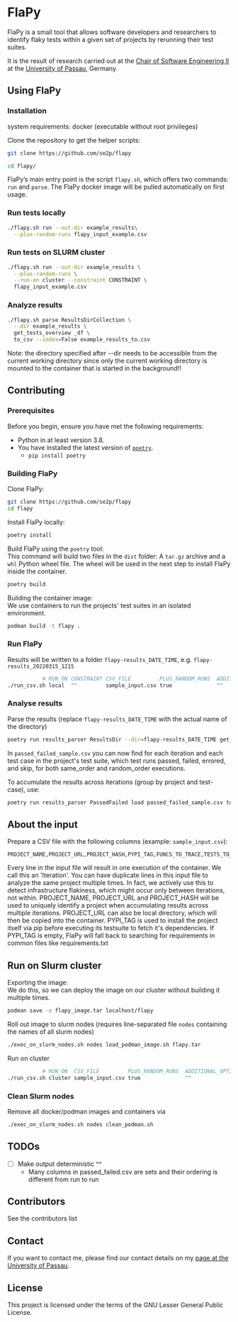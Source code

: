 # FlaPy

FlaPy is a small tool that allows software developers and researchers to identify flaky tests within a given set of projects by rerunning their test suites.

It is the result of research carried out at the
[Chair of Software Engineering II](https://www.fim.uni-passau.de/lehrstuhl-fuer-software-engineering-ii/)
at the [University of Passau](https://www.uni-passau.de), Germany.


## Using FlaPy


### Installation

system requirements: docker (executable without root privileges)


Clone the repository to get the helper scripts:
```bash
git clone https://github.com/se2p/flapy

cd flapy/
```
FlaPy’s main entry point is the script `flapy.sh`, which offers two commands: `run` and `parse`.
The FlaPy docker image will be pulled automatically on first usage.


### Run tests locally

```bash
./flapy.sh run --out-dir example_results\
  --plus-random-runs flapy_input_example.csv
```


### Run tests on SLURM cluster

```bash
./flapy.sh run --out-dir example_results \
  --plus-random-runs \
  --run-on cluster --constraint CONSTRAINT \
  flapy_input_example.csv
```

### Analyze results

```bash
./flapy.sh parse ResultsDirCollection \
  --dir example_results \
  get_tests_overview _df \
  to_csv --index=False example_results_to.csv
```
Note: the directory specified after --dir needs to be accessible from the current working directory since only the current working directory is mounted to the container that is started in the background!!


## Contributing

### Prerequisites

Before you begin, ensure you have met the following requirements:
- Python in at least version 3.8.
- You have installed the latest version of [`poetry`](https://python-poetry.org).
    - `pip install poetry`

### Building FlaPy

Clone FlaPy:

```bash
git clone https://github.com/se2p/flapy
cd flapy
```


Install FlaPy locally:

```bash
poetry install
```


Build FlaPy using the `poetry` tool:  
This command will build two files in the `dist` folder: A `tar.gz` archive and a `whl` Python wheel file.
The wheel will be used in the next step to install FlaPy inside the container.

```bash
poetry build
```


Building the container image:  
We use containers to run the projects' test suites in an isolated environment.

```bash
podman build -t flapy .
```


### Run FlaPy

Results will be written to a folder `flapy-results_DATE_TIME`, e.g. `flapy-results_20220315_1215`
```bash
           # RUN_ON CONSTRAINT CSV_FILE         PLUS_RANDOM_RUNS  ADDITIONAL_OPTIONS
./run_csv.sh local  ""         sample_input.csv true              ""
```


### Analyse results


Parse the results (replace `flapy-results_DATE_TIME` with the actual name of the directory)
```bash
poetry run results_parser ResultsDir --dir=flapy-results_DATE_TIME get_passed_failed to_csv --index=False > passed_failed_sample.csv
```
In `passed_failed_sample.csv` you can now find for each iteration and each test case in the project's test suite, which test runs passed, failed, errored, and skip, for both same_order and random_order executions.

To accumulate the results across iterations (group by project and test-case), use:
```bash
poetry run results_parser PassedFailed load passed_failed_sample.csv to_tests_overview to_csv --index=False > test_overview_sample.csv
```


## About the input

Prepare a CSV file with the following columns (example: `sample_input.csv`):
```
PROJECT_NAME,PROJECT_URL,PROJECT_HASH,PYPI_TAG,FUNCS_TO_TRACE,TESTS_TO_BE_RUN,NUM_RUNS
```

Every line in the input file will result in one execution of the container. We call this an 'Iteration'.
You can have duplicate lines in this input file to analyze the same project multiple times.
In fact, we actively use this to detect infrastructure flakiness, which might occur only between iterations, not within.
PROJECT_NAME, PROJECT_URL and PROJECT_HASH will be used to uniquely identify a project when accumulating results across multiple iterations.
PROJECT_URL can also be local directory, which will then be copied into the container.
PYPI_TAG is used to install the project itself via pip before executing its testsuite to fetch it's dependencies.
If PYPI_TAG is empty, FlaPy will fall back to searching for requirements in common files like requirements.txt


## Run on Slurm cluster

Exporting the image:  
We do this, so we can deploy the image on our cluster without building it multiple times.

```bash
podman save -o flapy_image.tar localhost/flapy
```

Roll out image to slurm nodes (requires line-separated file `nodes` containing the names of all slurm nodes)
```bash
./exec_on_slurm_nodes.sh nodes load_podman_image.sh flapy.tar
```

Run on cluster
```bash
           # RUN_ON  CSV_FILE         PLUS_RANDOM_RUNS  ADDITIONAL_OPTIONS
./run_csv.sh cluster sample_input.csv true              ""
```


### Clean Slurm nodes

Remove all docker/podman images and containers via
```bash
./exec_on_slurm_nodes.sh nodes clean_podman.sh
```



## TODOs

- [ ] Make output deterministic ^^
    * Many columns in passed_failed.csv are sets and their ordering is different from run to run


## Contributors

See the contributors list

## Contact

If you want to contact me, please find our contact details on my
[page at the University of Passau](https://www.fim.uni-passau.de/lehrstuhl-fuer-software-engineering-ii/lehrstuhlteam/).

## License

This project is licensed under the terms of the GNU Lesser General Public License.

